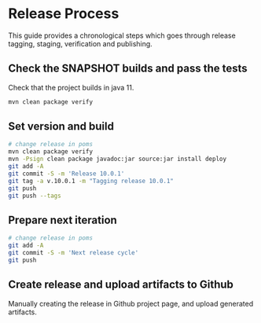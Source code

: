 # Release Process

This guide provides a chronological steps which goes through release tagging, staging, verification and publishing.

## Check the SNAPSHOT builds and pass the tests

Check that the project builds in java 11.

```bash
mvn clean package verify 
```

## Set version and build 

```bash
# change release in poms
mvn clean package verify
mvn -Psign clean package javadoc:jar source:jar install deploy
git add -A
git commit -S -m 'Release 10.0.1'
git tag -a v.10.0.1 -m "Tagging release 10.0.1"
git push
git push --tags
```


## Prepare next iteration

```bash
# change release in poms
git add -A
git commit -S -m 'Next release cycle'
git push
```

## Create release and upload artifacts to Github

Manually creating the release in Github project page, and upload generated artifacts.
